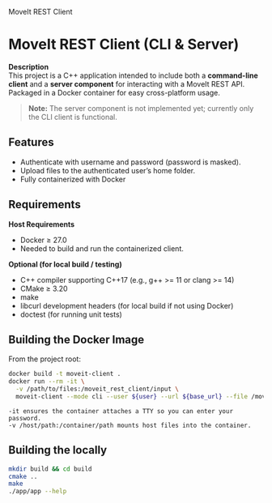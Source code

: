 MoveIt REST Client
# MoveIt REST Client (CLI & Server)

**Description**  
This project is a C++ application intended to include both a **command-line client** and a **server component** for interacting with a MoveIt REST API. Packaged in a Docker container for easy cross-platform usage.

> **Note:** The server component is not implemented yet; currently only the CLI client is functional.

## Features

- Authenticate with username and password (password is masked).  
- Upload files to the authenticated user’s home folder.
- Fully containerized with Docker

## Requirements
**Host Requirements**
- Docker ≥ 27.0
- Needed to build and run the containerized client.

**Optional (for local build / testing)**
- C++ compiler supporting C++17 (e.g., g++ >= 11 or clang >= 14)
- CMake ≥ 3.20
- make
- libcurl development headers (for local build if not using Docker)
- doctest (for running unit tests)

## Building the Docker Image

From the project root:

```bash
docker build -t moveit-client .
docker run --rm -it \
  -v /path/to/files:/moveit_rest_client/input \
  moveit-client --mode cli --user ${user} --url ${base_url} --file /moveit_rest_client/input/${file}$
```
    -it ensures the container attaches a TTY so you can enter your password.
    -v /host/path:/container/path mounts host files into the container.

## Building the locally

```bash
mkdir build && cd build
cmake ..
make
./app/app --help
